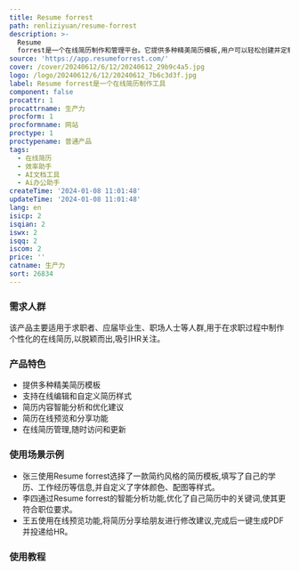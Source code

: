 ```yaml
---
title: Resume forrest
path: renliziyuan/resume-forrest
description: >-
  Resume
  forrest是一个在线简历制作和管理平台。它提供多种精美简历模板,用户可以轻松创建并定制自己的在线简历。同时它也具有简历分析功能,可以智能分析简历内容并给出建议,帮助用户创建更出众的简历。主要功能包括:简历模板选择、在线编辑、自定义样式、智能分析、简历管理、在线访问和分享等。服务对象包括求职者、应届毕业生、职场人士等。产品定位为简历制作的专业工具,助力用户在求职过程中脱颖而出。
source: 'https://app.resumeforrest.com/'
cover: /cover/20240612/6/12/20240612_29b9c4a5.jpg
logo: /logo/20240612/6/12/20240612_7b6c3d3f.jpg
label: Resume forrest是一个在线简历制作工具
component: false
procattr: 1
procattrname: 生产力
procform: 1
procformname: 网站
proctype: 1
proctypename: 普通产品
tags:
  - 在线简历
  - 效率助手
  - AI文档工具
  - Ai办公助手
createTime: '2024-01-08 11:01:48'
updateTime: '2024-01-08 11:01:48'
lang: en
isicp: 2
isqian: 2
iswx: 2
isqq: 2
iscom: 2
price: ''
catname: 生产力
sort: 26834
---
```




### 需求人群
该产品主要适用于求职者、应届毕业生、职场人士等人群,用于在求职过程中制作个性化的在线简历,以脱颖而出,吸引HR关注。

### 产品特色
- 提供多种精美简历模板
- 支持在线编辑和自定义简历样式
- 简历内容智能分析和优化建议
- 简历在线预览和分享功能
- 在线简历管理,随时访问和更新

### 使用场景示例
- 张三使用Resume forrest选择了一款简约风格的简历模板,填写了自己的学历、工作经历等信息,并自定义了字体颜色、配图等样式。
- 李四通过Resume forrest的智能分析功能,优化了自己简历中的关键词,使其更符合职位要求。
- 王五使用在线预览功能,将简历分享给朋友进行修改建议,完成后一键生成PDF并投递给HR。

### 使用教程


  
